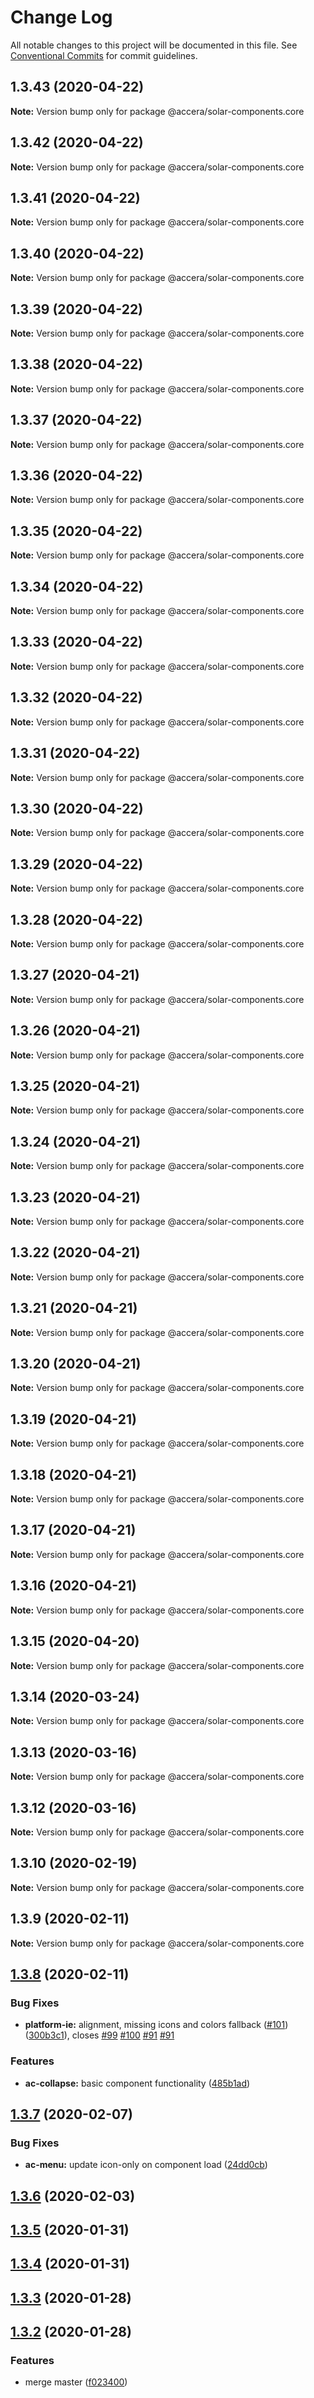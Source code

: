 # Change Log

All notable changes to this project will be documented in this file.
See [Conventional Commits](https://conventionalcommits.org) for commit guidelines.

## 1.3.43 (2020-04-22)

**Note:** Version bump only for package @accera/solar-components.core





## 1.3.42 (2020-04-22)

**Note:** Version bump only for package @accera/solar-components.core





## 1.3.41 (2020-04-22)

**Note:** Version bump only for package @accera/solar-components.core





## 1.3.40 (2020-04-22)

**Note:** Version bump only for package @accera/solar-components.core





## 1.3.39 (2020-04-22)

**Note:** Version bump only for package @accera/solar-components.core





## 1.3.38 (2020-04-22)

**Note:** Version bump only for package @accera/solar-components.core





## 1.3.37 (2020-04-22)

**Note:** Version bump only for package @accera/solar-components.core





## 1.3.36 (2020-04-22)

**Note:** Version bump only for package @accera/solar-components.core





## 1.3.35 (2020-04-22)

**Note:** Version bump only for package @accera/solar-components.core





## 1.3.34 (2020-04-22)

**Note:** Version bump only for package @accera/solar-components.core





## 1.3.33 (2020-04-22)

**Note:** Version bump only for package @accera/solar-components.core





## 1.3.32 (2020-04-22)

**Note:** Version bump only for package @accera/solar-components.core





## 1.3.31 (2020-04-22)

**Note:** Version bump only for package @accera/solar-components.core





## 1.3.30 (2020-04-22)

**Note:** Version bump only for package @accera/solar-components.core





## 1.3.29 (2020-04-22)

**Note:** Version bump only for package @accera/solar-components.core





## 1.3.28 (2020-04-22)

**Note:** Version bump only for package @accera/solar-components.core





## 1.3.27 (2020-04-21)

**Note:** Version bump only for package @accera/solar-components.core





## 1.3.26 (2020-04-21)

**Note:** Version bump only for package @accera/solar-components.core





## 1.3.25 (2020-04-21)

**Note:** Version bump only for package @accera/solar-components.core





## 1.3.24 (2020-04-21)

**Note:** Version bump only for package @accera/solar-components.core





## 1.3.23 (2020-04-21)

**Note:** Version bump only for package @accera/solar-components.core





## 1.3.22 (2020-04-21)

**Note:** Version bump only for package @accera/solar-components.core





## 1.3.21 (2020-04-21)

**Note:** Version bump only for package @accera/solar-components.core





## 1.3.20 (2020-04-21)

**Note:** Version bump only for package @accera/solar-components.core





## 1.3.19 (2020-04-21)

**Note:** Version bump only for package @accera/solar-components.core





## 1.3.18 (2020-04-21)

**Note:** Version bump only for package @accera/solar-components.core





## 1.3.17 (2020-04-21)

**Note:** Version bump only for package @accera/solar-components.core





## 1.3.16 (2020-04-21)

**Note:** Version bump only for package @accera/solar-components.core





## 1.3.15 (2020-04-20)

**Note:** Version bump only for package @accera/solar-components.core





## 1.3.14 (2020-03-24)

**Note:** Version bump only for package @accera/solar-components.core





## 1.3.13 (2020-03-16)

**Note:** Version bump only for package @accera/solar-components.core





## 1.3.12 (2020-03-16)

**Note:** Version bump only for package @accera/solar-components.core





## 1.3.10 (2020-02-19)

**Note:** Version bump only for package @accera/solar-components.core





## 1.3.9 (2020-02-11)

**Note:** Version bump only for package @accera/solar-components.core





## [1.3.8](https://github.com/accera-tech/solar-components/compare/v1.3.7...v1.3.8) (2020-02-11)


### Bug Fixes

* **platform-ie:** alignment, missing icons and colors fallback ([#101](https://github.com/accera-tech/solar-components/issues/101)) ([300b3c1](https://github.com/accera-tech/solar-components/commit/300b3c1ff3e3953eeb0c351ecee1532a3f07936d)), closes [#99](https://github.com/accera-tech/solar-components/issues/99) [#100](https://github.com/accera-tech/solar-components/issues/100) [#91](https://github.com/accera-tech/solar-components/issues/91) [#91](https://github.com/accera-tech/solar-components/issues/91)


### Features

* **ac-collapse:** basic component functionality ([485b1ad](https://github.com/accera-tech/solar-components/commit/485b1ada08fafa401db77032dbbfbff9eeb78c00))



## [1.3.7](https://github.com/accera-tech/solar-components/compare/v1.3.6...v1.3.7) (2020-02-07)


### Bug Fixes

* **ac-menu:** update icon-only on component load ([24dd0cb](https://github.com/accera-tech/solar-components/commit/24dd0cbc8c87b0be3023e4775bd22dd02c5081cf))



## [1.3.6](https://github.com/accera-tech/solar-components/compare/v1.3.5...v1.3.6) (2020-02-03)



## [1.3.5](https://github.com/accera-tech/solar-components/compare/v1.3.4...v1.3.5) (2020-01-31)



## [1.3.4](https://github.com/accera-tech/solar-components/compare/v1.3.3...v1.3.4) (2020-01-31)



## [1.3.3](https://github.com/accera-tech/solar-components/compare/v1.3.2...v1.3.3) (2020-01-28)



## [1.3.2](https://github.com/accera-tech/solar-components/compare/1.1.9...v1.3.2) (2020-01-28)


### Features

* merge master ([f023400](https://github.com/accera-tech/solar-components/commit/f023400cc4ed9c6eccc039ac5d1691ee43a5ad69))
